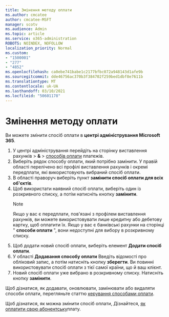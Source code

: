 ```yaml
---
title: Змінення методу оплати
ms.author: cmcatee
author: cmcatee-MSFT
manager: scotv
ms.audience: Admin
ms.topic: article
ms.service: o365-administration
ROBOTS: NOINDEX, NOFOLLOW
localization_priority: Normal
ms.custom:
- "1500001"
- "277"
- "4852"
ms.openlocfilehash: ca0ebe741babe1c2177bfbc072a948143d1afe9b
ms.sourcegitcommit: dde46756ac370b3f384702f259bed1dbf8e7611b
ms.translationtype: MT
ms.contentlocale: uk-UA
ms.lasthandoff: 03/10/2021
ms.locfileid: "50601178"
---
```

# <a name="change-payment-method"></a>Змінення методу оплати

Ви можете змінити спосіб оплати в **центрі адміністрування Microsoft 365**.
  
1. У центрі адміністрування перейдіть на сторінку виставлення рахунків   >  **&**  >  [способів оплати](https://go.microsoft.com/fwlink/p/?linkid=2018806) платежів.
2. Виберіть рядок способу оплати, який потрібно замінити. У правій області перелічено всі профілі виставлення рахунків і окремі передплати, які використовують вибраний спосіб оплати.
3. В області праворуч виберіть пункт **замінити спосіб оплати для всіх об'єктів**.
4. Щоб використати наявний спосіб оплати, виберіть один із розкривного списку, а потім натисніть кнопку **замінити**.
    > [!NOTE]
    > Якщо у вас є передплати, пов'язані з профілем виставлення рахунків, ви можете використовувати лише кредитну або дебетову картку, щоб оплатити їх. Якщо у вас є банківські рахунки на сторінці " **способи оплати** ", вони недоступні для вибору в розкривному списку.
5. Щоб додати новий спосіб оплати, виберіть елемент **Додати спосіб оплати**.
6. У області **Додавання способу оплати** Введіть відомості про обліковий запис, а потім натисніть кнопку **зберегти**. Ви повинні використовувати спосіб оплати з тієї самої країни, що й ваш клієнт.
7. Новий спосіб оплати уже вибрано в розкривному списку. Натисніть кнопку **замінити**.

Щоб дізнатися, як додавати, оновлювати, замінювати або видаляти способи оплати, перегляньте статтю [керування способами оплати](https://docs.microsoft.com/microsoft-365/commerce/billing-and-payments/manage-payment-methods).

Щоб дізнатися, як можна змінити спосіб оплати, Дізнайтеся, [як оплатити свою абонентську](https://docs.microsoft.com/microsoft-365/commerce/billing-and-payments/pay-for-your-subscription)плату.